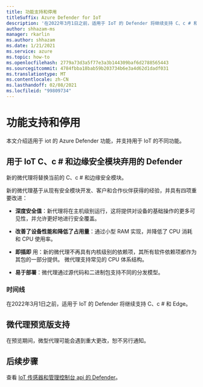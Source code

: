```yaml
---
title: 功能支持和停用
titleSuffix: Azure Defender for IoT
description: '在2022年3月1日之前，适用于 IoT 的 Defender 将继续支持 C、c # 和 Edge。'
author: shhazam-ms
manager: rkarlin
ms.author: shhazam
ms.date: 1/21/2021
ms.service: azure
ms.topic: how-to
ms.openlocfilehash: 2779a73d3a5f77e3a3b144309baf6d2788565443
ms.sourcegitcommit: 4784fbba18bab59b203734b6e3a4d62d1dadf031
ms.translationtype: MT
ms.contentlocale: zh-CN
ms.lasthandoff: 02/08/2021
ms.locfileid: "99809734"
---
```

# <a name="feature-support-and-retirement"></a>功能支持和停用

本文介绍适用于 iot 的 Azure Defender 功能，并支持用于 IoT 的不同功能。

## <a name="defender-for-iot-c-c-and-edge-security-module-deprecation"></a>用于 IoT C、c # 和边缘安全模块弃用的 Defender

新的微代理将替换当前的 C、c # 和边缘安全模块。  

新的微代理基于从现有安全模块开发、客户和合作伙伴获得的经验，并具有四项重要改进： 

- **深度安全值**：新代理将在主机级别运行，这将提供对设备的基础操作的更多可见性，并允许更好地进行安全覆盖。

- **改善了设备性能和降低了占用量**：通过小型 RAM 实现，并降低了 CPU 消耗和 CPU 使用率。  

- **即插即** 用：新的微代理不再具有内核级别的依赖项，其所有软件依赖项都作为其包的一部分提供。 微代理支持常见的 CPU 体系结构。

- **易于部署**：微代理通过源代码和二进制包支持不同的分发模型。 

### <a name="timeline"></a>时间线 

在2022年3月1日之前，适用于 IoT 的 Defender 将继续支持 C、c # 和 Edge。 

## <a name="micro-agent-preview-support"></a>微代理预览版支持

在预览期间，微型代理可能会遇到重大更改，恕不另行通知。

## <a name="next-steps"></a>后续步骤

查看 [IoT 传感器和管理控制台 api 的 Defender](references-work-with-defender-for-iot-apis.md)。